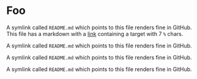 # Foo

A symlink called `README.md` which points to this file renders fine in GitHub. This file has a markdown with a [link](%%%%%%%) containing a target with 7 `%` chars.

A symlink called `README.md` which points to this file renders fine in GitHub.

A symlink called `README.md` which points to this file renders fine in GitHub.

A symlink called `README.md` which points to this file renders fine in GitHub.
